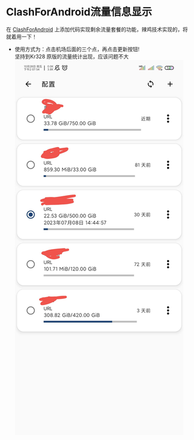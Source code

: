 # ClashForAndroid流量信息显示<br>
在 [ClashForAndroid](https://github.com/Kr328/ClashForAndroid) 上添加代码实现剩余流量套餐的功能，辣鸡技术实现的，将就着用一下！<br>
* 使用方式为：点击机场后面的三个点，再点击更新按钮! <br>
坚持到Kr328 原版的流量统计出现，应该问题不大<br>
![示例](https://github.com/China-Deng/ClashForAndroid/blob/main/qq_pic_merged_1666937306832.jpg)
